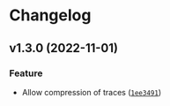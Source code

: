 # Changelog

<!--next-version-placeholder-->

## v1.3.0 (2022-11-01)
### Feature
* Allow compression of traces ([`1ee3491`](https://source.presagesecurity.com/presage/developers/presage_technologies/-/commit/1ee34912be3827beb03a7f4296c9271f3d27fad3))
